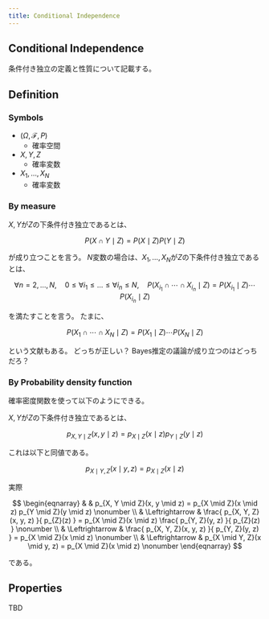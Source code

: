 ```yaml
---
title: Conditional Independence
---
```


## Conditional Independence
条件付き独立の定義と性質について記載する。

## Definition

### Symbols
* $(\Omega, \mathcal{F}, P)$
    * 確率空間
* $X, Y, Z$
    * 確率変数
* $X_{1}, \ldots, X_{N}$
    * 確率変数

### By measure
$X, Y$が$Z$の下条件付き独立であるとは、

$$
\begin{equation}
    P(X \cap Y \mid Z)
    =
    P(X \mid Z) P(Y \mid Z)
\end{equation}
$$

が成り立つことを言う。
$N$変数の場合は、$X_{1}, \ldots, X_{N}$が$Z$の下条件付き独立であるとは、

$$
    \forall n = 2, \ldots, N,
    \quad
    0 \le \forall i_{1} \le \ldots \le \forall i_{n} \le N,
    \quad
    P(X_{i_{1}} \cap \cdots \cap X_{i_{n}} \mid Z)
    =
    P(X_{i_{1}} \mid Z) \cdots P(X_{i_{n}} \mid Z)
$$

を満たすことを言う。
たまに、

$$
    P(X_{1} \cap \cdots \cap X_{N} \mid Z)
    =
    P(X_{1} \mid Z) \cdots P(X_{N} \mid Z)
$$

という文献もある。
どっちが正しい？
Bayes推定の議論が成り立つのはどっちだろ？

### By Probability density function
確率密度関数を使って以下のようにできる。

$X, Y$が$Z$の下条件付き独立であるとは、

$$
\begin{equation}
    p_{X, Y \mid Z}(x, y \mid z)
    =
    p_{X \mid Z}(x \mid z) p_{Y \mid Z}(y \mid z)
\end{equation}
$$

これは以下と同値である。

$$
\begin{equation}
    p_{X \mid Y, Z}(x\mid y, z)
    =
    p_{X \mid Z}(x \mid z)
\end{equation}
$$

実際

$$
\begin{eqnarray}
    & &
        p_{X, Y \mid Z}(x, y \mid z)
        =
        p_{X \mid Z}(x \mid z) p_{Y \mid Z}(y \mid z)
    \nonumber
    \\
    & \Leftrightarrow &
        \frac{
            p_{X, Y, Z}(x, y, z)
        }{
            p_{Z}(z)
        }
        =
        p_{X \mid Z}(x \mid z)
            \frac{
                p_{Y, Z}(y, z)
            }{
                p_{Z}(z)
            }
    \nonumber
    \\
    & \Leftrightarrow &
        \frac{
            p_{X, Y, Z}(x, y, z)
        }{
            p_{Y, Z}(y, z)
        }
        =
        p_{X \mid Z}(x \mid z)
    \nonumber
    \\
    & \Leftrightarrow &
        p_{X \mid Y, Z}(x \mid y, z)
        =
        p_{X \mid Z}(x \mid z)
    \nonumber
\end{eqnarray}
$$

である。

## Properties
TBD


